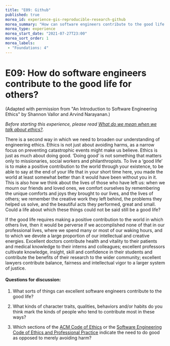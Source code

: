 ```yaml
---
title: "E09: Github"
published: true
morea_id: experience-gis-reproducible-research-github
morea_summary: "How can software engineers contribute to the good life for others?"
morea_type: experience
morea_start_date: "2021-07-27T23:00"
morea_sort_order: 1
morea_labels:
 - "Foundations: 4"
---
```


# E09: How do software engineers contribute to the good life for others?

(Adapted with permission from "An Introduction to Software Engineering Ethics" by Shannon Vallor and Arvind Narayanan.)

*Before starting this experience, please read [What do we mean when we talk about ethics?](reading-gis-reproducible-research-intro.html).*

There is a second way in which we need to broaden our understanding of engineering
ethics. Ethics is not just about avoiding harms, as a narrow focus on preventing
catastrophic events might make us believe. Ethics is just as much about doing good.
‘Doing good’ is not something that matters only to missionaries, social workers and
philanthropists. To live a ‘good life’ is to make a positive contribution to the world
through your existence, to be able to say at the end of your life that in your short time
here, you made the world at least somewhat better than it would have been without you in
it. This is also how we think about the lives of those who have left us: when we mourn
our friends and loved ones, we comfort ourselves by remembering the unique comforts
and joys they brought to our lives, and the lives of others; we remember the creative work
they left behind, the problems they helped us solve, and the beautiful acts they performed,
great and small. Could a life about which these things could not be said still be a good life?

If the good life requires making a positive contribution to the world in which others live,
then it would be perverse if we accomplished none of that in our professional lives, where
we spend many or most of our waking hours, and to which we devote a large proportion
of our intellectual and creative energies. Excellent doctors contribute health and vitality
to their patients and medical knowledge to their interns and colleagues; excellent
professors cultivate knowledge, insight, skill and confidence in their students and contribute
the benefits of their research to the wider community; excellent lawyers contribute balance,
fairness and intellectual vigor to a larger system of justice. 

#### Questions for discussion:

  1. What sorts of things can excellent software engineers contribute to
     the good life? 
     
  2. What kinds of character traits, qualities, behaviors and/or habits do
     you think mark the kinds of people who tend to contribute most in these ways?
     
  3. Which sections of the [ACM Code of Ethics](http://www.acm.org/about/code-of-ethics) or the [Software Engineering Code of Ethics and Professional Practice](https://www.computer.org/web/education/code-of-ethics) indicate the need to do good as opposed to merely avoiding harm?